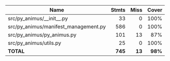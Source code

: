 | Name                                   |    Stmts |     Miss |   Cover |
|--------------------------------------- | -------: | -------: | ------: |
| src/py\_animus/\_\_init\_\_.py         |       33 |        0 |    100% |
| src/py\_animus/manifest\_management.py |      586 |        0 |    100% |
| src/py\_animus/py\_animus.py           |      101 |       13 |     87% |
| src/py\_animus/utils.py                |       25 |        0 |    100% |
|                              **TOTAL** |  **745** |   **13** | **98%** |

